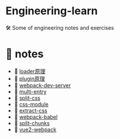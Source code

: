 <!--
 * @Author: luoxi
 * @LastEditTime: 2022-04-27 23:33:21
 * @LastEditors: your name
 * @Description: 
-->
# Engineering-learn
 🛠️ Some of engineering notes and exercises 

# 📘 notes

- 📖 [loader原理](./notes/loader.md)  
- 📖 [plugin原理](./notes/plugin.md)  
- 📖 [webpack-dev-server](./dev-server/README.md)  
- 📖 [multi-entry](./multi-entry/webpack.config.js)  
- 📖 [split-css](./split-css/webpack.config.js)  
- 📖 [css-module](./css-module/webpack.config.js)  
- 📖 [extract-css](./extract-css/webpack.config.js)  
- 📖 [webpack-babel](./webpack-babel/webpack.config.js)  
- 📖 [split-chunks](./split-chunks/webpack.config.js)  
- 📖 [vue2-webpack](./vue2-webpack/webpack.config.js)  
